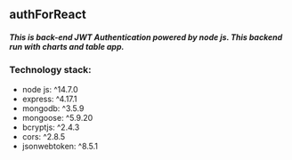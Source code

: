 ## authForReact
##### This is back-end JWT Authentication powered by node js. This backend run with charts and table app.
### Technology stack:
* node js: ^14.7.0
* express: ^4.17.1
* mongodb: ^3.5.9
* mongoose: ^5.9.20
* bcryptjs: ^2.4.3
* cors: ^2.8.5
* jsonwebtoken: ^8.5.1